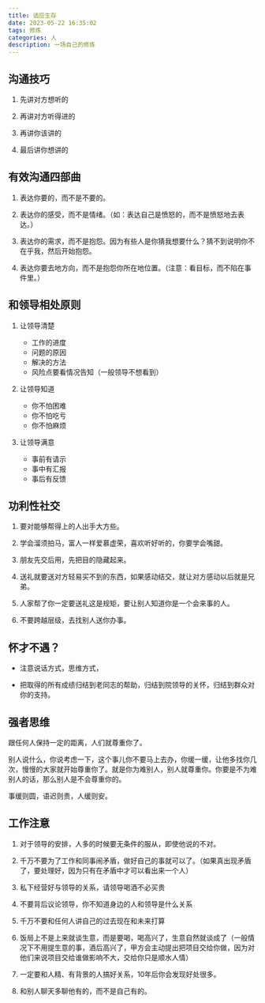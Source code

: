 ```yaml
---
title: 适应生存
date: 2023-05-22 16:35:02
tags: 修炼
categories: 人
description: 一场自己的修炼
---
```

## 沟通技巧

1. 先讲对方想听的

2. 再讲对方听得进的

3. 再讲你该讲的

4. 最后讲你想讲的

## 有效沟通四部曲

1. 表达你要的，而不是不要的。

2. 表达你的感受，而不是情绪。（如：表达自己是愤怒的，而不是愤怒地去表达。）

3. 表达你的需求，而不是抱怨。因为有些人是你猜我想要什么？猜不到说明你不在乎我，然后开始抱怨。

4. 表达你要去地方向，而不是抱怨你所在地位置。（注意：看目标，而不陷在事件里。）

## 和领导相处原则

1. 让领导清楚

    - 工作的进度
    - 问题的原因
    - 解决的方法
    - 风险点要看情况告知（一般领导不想看到）

2. 让领导知道

    - 你不怕困难
    - 你不怕吃亏
    - 你不怕麻烦

3. 让领导满意

    - 事前有请示
    - 事中有汇报
    - 事后有反馈

## 功利性社交

1. 要对能够帮得上的人出手大方些。

2. 学会溜须拍马，富人一样爱慕虚荣，喜欢听好听的，你要学会嘴甜。

3. 朋友先交后用，先把目的隐藏起来。

4. 送礼就要送对方轻易买不到的东西，如果感动结交，就让对方感动以后就是兄弟。

5. 人家帮了你一定要送礼这是规矩，要让别人知道你是一个会来事的人。

6. 不要跨越层级，去找别人送你办事。

<!--
平凡的一生

盛世的牛马，乱世的炮灰；

平安榨其身，战时用其命。

--鲁迅
-->

## 怀才不遇？

- 注意说话方式，思维方式，

- 把取得的所有成绩归结到老同志的帮助，归结到院领导的关怀，归结到群众对你的支持。


## 强者思维

跟任何人保持一定的距离，人们就尊重你了。

别人说什么，你说考虑一下，这个事儿你不要马上去办，你缓一缓，让他多找你几次，慢慢的大家就开始尊重你了。就是你为难别人，别人就尊重你。你要是不为难别人的话，那么别人是不会尊重你的。

事缓则圆，语迟则贵，人缓则安。

## 工作注意

1. 对于领导的安排，人多的时候要无条件的服从，即使他说的不对。

2. 千万不要为了工作和同事闹矛盾，做好自己的事就可以了。（如果真出现矛盾了，要处理好，因为只有在矛盾中才可以看出来一个人）

3. 私下经营好与领导的关系，请领导喝酒不必买贵

4. 不要背后议论领导，你不知道身边的人和领导是什么关系

5. 千万不要和任何人讲自己的过去现在和未来打算

6. 饭局上不是上来就谈生意，而是要喝，喝高兴了，生意自然就谈成了（一般情况下不用提生意的事，酒后高兴了，甲方会主动提出把项目交给你做，因为对他们来说项目交给谁做影响不大，交给你只是顺水人情）

7. 一定要和人精、有背景的人搞好关系，10年后你会发现好处很多。

8. 和别人聊天多聊他有的，而不是自己有的。
